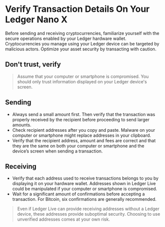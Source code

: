 
# Verify Transaction Details On Your Ledger Nano X

Before sending and receiving cryptocurrencies, familiarize yourself with the secure operations enabled by your Ledger hardware wallet. Cryptocurrencies you manage using your Ledger device can be targeted by malicious actors. Optimize your asset security by transacting with caution.

## Don't trust, verify

>Assume that your computer or smartphone is compromised. You should only trust information displayed on your Ledger device's screen.

## Sending

-   Always send a small amount first. Then verify that the transaction was properly received by the recipient before proceeding to send larger amounts.
-   Check recipient addresses after you copy and paste. Malware on your computer or smartphone might replace addresses in your clipboard.
-   Verify that the recipient address, amount and fees are correct and that they are the same on both your computer or smartphone and the device’s screen when sending a transaction.

## Receiving

-   Verify that each address used to receive transactions belongs to you by displaying it on your hardware wallet. Addresses shown in Ledger Live could be manipulated if your computer or smartphone is compromised.
-   Wait for a significant amount of confirmations before accepting a transaction. For Bitcoin, six confirmations are generally recommended.

>Even if Ledger Live can provide receiving addresses without a Ledger device, these addresses provide suboptimal security. Choosing to use unverified addresses comes at your own risk.
